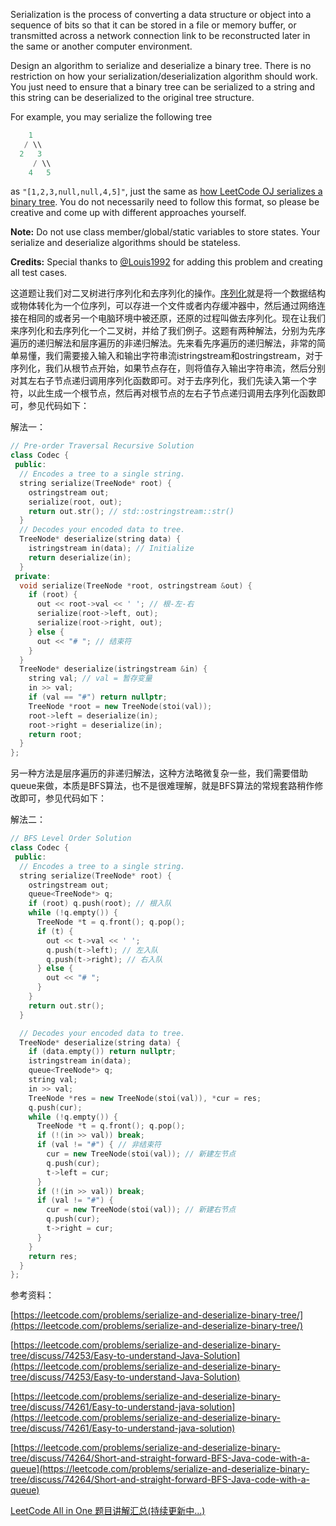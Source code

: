 Serialization is the process of converting a data structure or object into a sequence of bits so that it can be stored in a file or memory buffer, or transmitted across a network connection link to be reconstructed later in the same or another computer environment.

Design an algorithm to serialize and deserialize a binary tree. There is no restriction on how your serialization/deserialization algorithm should work. You just need to ensure that a binary tree can be serialized to a string and this string can be deserialized to the original tree structure.

For example, you may serialize the following tree

```cpp
    1
   / \\
  2   3
     / \\
    4   5
```

as `"[1,2,3,null,null,4,5]"`, just the same as [how LeetCode OJ serializes a binary tree](https://leetcode.com/faq/#binary-tree). You do not necessarily need to follow this format, so please be creative and come up with different approaches yourself.

**Note:** Do not use class member/global/static variables to store states. Your serialize and deserialize algorithms should be stateless.

**Credits:** Special thanks to [@Louis1992](https://leetcode.com/discuss/user/Louis1992) for adding this problem and creating all test cases.

这道题让我们对二叉树进行序列化和去序列化的操作。[序列化](https://zh.wikipedia.org/wiki/%E5%BA%8F%E5%88%97%E5%8C%96)就是将一个数据结构或物体转化为一个位序列，可以存进一个文件或者内存缓冲器中，然后通过网络连接在相同的或者另一个电脑环境中被还原，还原的过程叫做去序列化。现在让我们来序列化和去序列化一个二叉树，并给了我们例子。这题有两种解法，分别为先序遍历的递归解法和层序遍历的非递归解法。先来看先序遍历的递归解法，非常的简单易懂，我们需要接入输入和输出字符串流istringstream和ostringstream，对于序列化，我们从根节点开始，如果节点存在，则将值存入输出字符串流，然后分别对其左右子节点递归调用序列化函数即可。对于去序列化，我们先读入第一个字符，以此生成一个根节点，然后再对根节点的左右子节点递归调用去序列化函数即可，参见代码如下：

解法一：

```cpp
// Pre-order Traversal Recursive Solution
class Codec {
 public:
  // Encodes a tree to a single string.
  string serialize(TreeNode* root) {
    ostringstream out;
    serialize(root, out);
    return out.str(); // std::ostringstream::str()
  }
  // Decodes your encoded data to tree.
  TreeNode* deserialize(string data) {
    istringstream in(data); // Initialize
    return deserialize(in);
  }
 private:
  void serialize(TreeNode *root, ostringstream &out) {
    if (root) {
      out << root->val << ' '; // 根-左-右
      serialize(root->left, out);
      serialize(root->right, out);
    } else {
      out << "# "; // 结束符
    }
  }
  TreeNode* deserialize(istringstream &in) {
    string val; // val = 暂存变量
    in >> val;
    if (val == "#") return nullptr;
    TreeNode *root = new TreeNode(stoi(val));
    root->left = deserialize(in);
    root->right = deserialize(in);
    return root;
  }
};
```

另一种方法是层序遍历的非递归解法，这种方法略微复杂一些，我们需要借助queue来做，本质是BFS算法，也不是很难理解，就是BFS算法的常规套路稍作修改即可，参见代码如下：

解法二：

```cpp
// BFS Level Order Solution
class Codec {
 public:
  // Encodes a tree to a single string.
  string serialize(TreeNode* root) {
    ostringstream out;
    queue<TreeNode*> q;
    if (root) q.push(root); // 根入队
    while (!q.empty()) {
      TreeNode *t = q.front(); q.pop();
      if (t) {
        out << t->val << ' ';
        q.push(t->left); // 左入队
        q.push(t->right); // 右入队
      } else {
        out << "# ";
      }
    }
    return out.str();
  }

  // Decodes your encoded data to tree.
  TreeNode* deserialize(string data) {
    if (data.empty()) return nullptr;
    istringstream in(data);
    queue<TreeNode*> q;
    string val;
    in >> val;
    TreeNode *res = new TreeNode(stoi(val)), *cur = res;
    q.push(cur);
    while (!q.empty()) {
      TreeNode *t = q.front(); q.pop();
      if (!(in >> val)) break;
      if (val != "#") { // 非结束符
        cur = new TreeNode(stoi(val)); // 新建左节点
        q.push(cur);
        t->left = cur;
      }
      if (!(in >> val)) break;
      if (val != "#") {
        cur = new TreeNode(stoi(val)); // 新建右节点
        q.push(cur);
        t->right = cur;
      }
    }
    return res;
  }
};
```

参考资料：

[https://leetcode.com/problems/serialize-and-deserialize-binary-tree/](https://leetcode.com/problems/serialize-and-deserialize-binary-tree/)

[https://leetcode.com/problems/serialize-and-deserialize-binary-tree/discuss/74253/Easy-to-understand-Java-Solution](https://leetcode.com/problems/serialize-and-deserialize-binary-tree/discuss/74253/Easy-to-understand-Java-Solution)

[https://leetcode.com/problems/serialize-and-deserialize-binary-tree/discuss/74261/Easy-to-understand-java-solution](https://leetcode.com/problems/serialize-and-deserialize-binary-tree/discuss/74261/Easy-to-understand-java-solution)

[https://leetcode.com/problems/serialize-and-deserialize-binary-tree/discuss/74264/Short-and-straight-forward-BFS-Java-code-with-a-queue](https://leetcode.com/problems/serialize-and-deserialize-binary-tree/discuss/74264/Short-and-straight-forward-BFS-Java-code-with-a-queue)

[LeetCode All in One 题目讲解汇总(持续更新中...)](http://www.cnblogs.com/grandyang/p/4606334.html)
